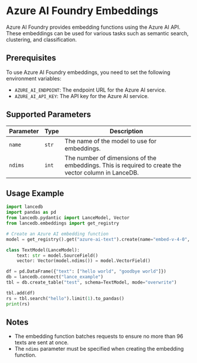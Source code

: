 # Azure AI Foundry Embeddings

Azure AI Foundry provides embedding functions using the Azure AI API. These embeddings can be used for various tasks such as semantic search, clustering, and classification.

## Prerequisites

To use Azure AI Foundry embeddings, you need to set the following environment variables:

- `AZURE_AI_ENDPOINT`: The endpoint URL for the Azure AI service.
- `AZURE_AI_API_KEY`: The API key for the Azure AI service.

## Supported Parameters

| Parameter | Type   | Description |
|-----------|--------|-------------|
| `name`    | `str`  | The name of the model to use for embeddings. |
| `ndims`   | `int`  | The number of dimensions of the embeddings. This is required to create the vector column in LanceDB. |

## Usage Example

```python
import lancedb
import pandas as pd
from lancedb.pydantic import LanceModel, Vector
from lancedb.embeddings import get_registry

# Create an Azure AI embedding function
model = get_registry().get("azure-ai-text").create(name="embed-v-4-0", ndims=1536)

class TextModel(LanceModel):
    text: str = model.SourceField()
    vector: Vector(model.ndims()) = model.VectorField()

df = pd.DataFrame({"text": ["hello world", "goodbye world"]})
db = lancedb.connect("lance_example")
tbl = db.create_table("test", schema=TextModel, mode="overwrite")

tbl.add(df)
rs = tbl.search("hello").limit(1).to_pandas()
print(rs)
```

## Notes

- The embedding function batches requests to ensure no more than 96 texts are sent at once.
- The `ndims` parameter must be specified when creating the embedding function.